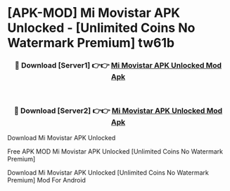 # [APK-MOD] Mi Movistar APK Unlocked - [Unlimited Coins No Watermark Premium] tw61b



<div align="center">
<h3>🔴 Download [Server1] 👉👉 <a href="https://momento.my/?title=Mi_Movistar_APK_Unlocked">Mi Movistar APK Unlocked Mod Apk</a></h3><br>

<h3>🔴 Download [Server2] 👉👉 <a href="https://momento.my/?title=Mi_Movistar_APK_Unlocked">Mi Movistar APK Unlocked Mod Apk</a></h3>
</div>



Download Mi Movistar APK Unlocked 

Free APK MOD Mi Movistar APK Unlocked [Unlimited Coins No Watermark Premium]

Download Mi Movistar APK Unlocked [Unlimited Coins No Watermark Premium] Mod For Android

